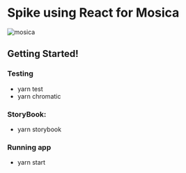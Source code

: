 # Spike using React for Mosica

![mosica][mosica]

## Getting Started!

### Testing
- yarn test
- yarn chromatic

### StoryBook:
- yarn storybook

### Running app
- yarn start

[mosica]: ./art/mosica.gif
